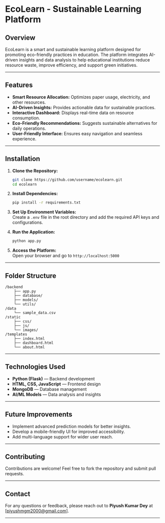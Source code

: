  
# **EcoLearn - Sustainable Learning Platform**

## **Overview**
EcoLearn is a smart and sustainable learning platform designed for promoting eco-friendly practices in education. The platform integrates AI-driven insights and data analysis to help educational institutions reduce resource waste, improve efficiency, and support green initiatives.

---

## **Features**
- **Smart Resource Allocation:** Optimizes paper usage, electricity, and other resources.  
- **AI-Driven Insights:** Provides actionable data for sustainable practices.  
- **Interactive Dashboard:** Displays real-time data on resource consumption.  
- **Eco-Friendly Recommendations:** Suggests sustainable alternatives for daily operations.  
- **User-Friendly Interface:** Ensures easy navigation and seamless experience.  

---

## **Installation**
1. **Clone the Repository:**  
   ```bash
   git clone https://github.com/username/ecolearn.git
   cd ecolearn
   ```

2. **Install Dependencies:**  
   ```bash
   pip install -r requirements.txt
   ```

3. **Set Up Environment Variables:**  
   Create a `.env` file in the root directory and add the required API keys and configurations.  

4. **Run the Application:**  
   ```bash
   python app.py
   ```

5. **Access the Platform:**  
   Open your browser and go to `http://localhost:5000`

---

## **Folder Structure**
```
/backend
    ├── app.py
    ├── database/
    ├── models/
    └── utils/
/data
    └── sample_data.csv
/static
    ├── css/
    ├── js/
    └── images/
/templates
    ├── index.html
    ├── dashboard.html
    └── about.html
```

---

## **Technologies Used**
- **Python (Flask)** — Backend development  
- **HTML, CSS, JavaScript** — Frontend design  
- **MongoDB** — Database management  
- **AI/ML Models** — Data analysis and insights  

---

## **Future Improvements**
- Implement advanced prediction models for better insights.  
- Develop a mobile-friendly UI for improved accessibility.  
- Add multi-language support for wider user reach.  

---

## **Contributing**
Contributions are welcome! Feel free to fork the repository and submit pull requests.  

---

## **Contact**
For any questions or feedback, please reach out to **Piyush Kumar Dey** at [piyushmgm2000@gmail.com].  

---

